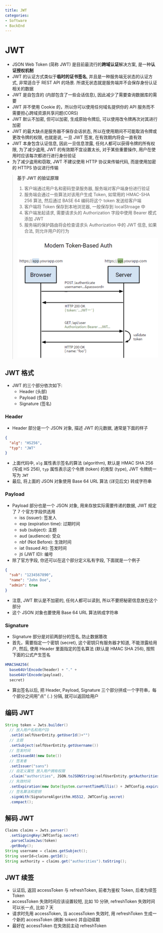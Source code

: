```yaml
---
title: JWT
categories:
- Software
- BackEnd
---
```

# JWT

- JSON Web Token (简称 JWT) 是目前最流行的**跨域认证**解决方案, 是一种**认证授权机制**
- JWT 的认证方式类似于**临时的证书签名**, 并且是一种服务端无状态的认证方式, 非常适合于 REST API 的场景. 所谓无状态就是服务端并不会保存身份认证相关的数据
- JWT 是自包含的 (内部包含了一些会话信息), 因此减少了需要查询数据库的需要
-  JWT 并不使用 Cookie 的，所以你可以使用任何域名提供你的 API 服务而不需要担心跨域资源共享问题(CORS)
-  JWT 默认不加密, 但可以加密, 生成原始令牌后, 可以使用改令牌再次对其进行加密
-  JWT 的最大缺点是服务器不保存会话状态, 所以在使用期间不可能取消令牌或更改令牌的权限, 也就是说, 一旦 JWT 签发, 在有效期内将会一直有效
-  JWT 本身包含认证信息, 因此一旦信息泄露, 任何人都可以获得令牌的所有权限, 为了减少盗用, JWT 的有效期不宜设置太长, 对于某些重要操作, 用户在使用时应该每次都进行进行身份验证
-  为了减少盗用和窃取, JWT 不建议使用 HTTP 协议来传输代码, 而是使用加密的 HTTPS 协议进行传输

> **基于 JWT 的验证原理**
>
> 1. 客户端通过用户名和密码登录服务器, 服务端对客户端身份进行验证
> 2. 服务端会通过一些算法对该用户生成 Token, 如常用的 HMAC-SHA 256 算法, 然后通过 BASE 64 编码将这个 token 发送给客户端
> 3. 客户端将 Token 保存到本地浏览器, 一般保存到 localStroage 中
> 4. 客户端发起请求, 需要请求头的 Authorization 字段中使用 Bearer 模式添加 JWT
> 5. 服务端的保护路由将会检查请求头 Authorization 中的 JWT 信息, 如果合法, 则允许用户的行为
>
> <img src="https://raw.githubusercontent.com/LuShan123888/Files/main/Pictures/2021-03-05-1010726-20191103045557729-778248059.png" alt="img" style="zoom:50%;" />　　

## JWT 格式

- JWT 的三个部分依次如下:
  - Header (头部)
  - Payload (负载)
  - Signature (签名)

### Header

- Header 部分是一个 JSON 对象, 描述 JWT 的元数据, 通常是下面的样子

```json
{
  "alg": "HS256",
  "typ": "JWT"
}
```

- 上面代码中, `alg` 属性表示签名的算法 (algorithm), 默认是 HMAC SHA 256 (写成 HS 256), `typ` 属性表示这个令牌 (token) 的类型 (type), JWT 令牌统一写为 `JWT`
- 最后, 将上面的 JSON 对象使用 Base 64 URL 算法 (详见后文) 转成字符串

### Payload

- Payload 部分也是一个 JSON 对象, 用来存放实际需要传递的数据, JWT 规定了 7 个官方字段供选用
  - iss (issuer): 签发人
  - exp (expiration time): 过期时间
  - sub (subject): 主题
  - aud (audience): 受众
  - nbf (Not Before): 生效时间
  - iat (Issued At): 签发时间
  - jti (JWT ID): 编号
- 除了官方字段, 你还可以在这个部分定义私有字段, 下面就是一个例子

```json
{
  "sub": "1234567890",
  "name": "John Doe",
  "admin": true
}
```

- 注意, JWT 默认是不加密的, 任何人都可以读到, 所以不要把秘密信息放在这个部分
- 这个 JSON 对象也要使用 Base 64 URL 算法转成字符串

### Signature

- Signature 部分是对前两部分的签名, 防止数据篡改
- 首先，需要指定一个密钥 (secret), 这个密钥只有服务器才知道, 不能泄露给用户, 然后, 使用 Header 里面指定的签名算法 (默认是 HMAC SHA 256), 按照下面的公式产生签名

```javascript
HMACSHA256(
  base64UrlEncode(header) + "." +
  base64UrlEncode(payload),
  secret)
```

- 算出签名以后, 把 Header, Payload, Signature 三个部分拼成一个字符串，每个部分之间用"点" (`.`) 分隔, 就可以返回给用户

## 编码 JWT

```java
String token = Jwts.builder()
  // 放入用户名和用户ID
  .setId(selfUserEntity.getUserId()+"")
  // 主题
  .setSubject(selfUserEntity.getUsername())
  // 签发时间
  .setIssuedAt(new Date())
  // 签发者
  .setIssuer("sans")
  // 自定义属性 放入用户拥有权限
  .claim("authorities", JSON.toJSONString(selfUserEntity.getAuthorities()))
  // 失效时间
  .setExpiration(new Date(System.currentTimeMillis() + JWTConfig.expiration))
  // 签名算法和密钥
  .signWith(SignatureAlgorithm.HS512, JWTConfig.secret)
  .compact();
```

## 解码 JWT

```java
Claims claims = Jwts.parser()
  .setSigningKey(JWTConfig.secret)
  .parseClaimsJws(token)
  .getBody();
String username = claims.getSubject();
String userId=claims.getId();
String authority = claims.get("authorities").toString();
```

## JWT 续签

- 认证后, 返回 accessToken 与 refreshToken, 前者为鉴权 Token, 后者为续签 Token
- accessToken 失效时间应该设置较短, 比如 10 分钟, refreshToken 失效时间可以长一点, 比如 7 天
- 请求时先用 accessToken, 当 accessToken 失效时, 用 refreshToken 生成一个新的 accessToken (刷新 token) 并自动续期
- 最好在 accessToken 在失效前主动 refreshToken
